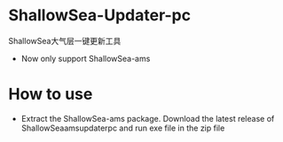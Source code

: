 # ShallowSea-Updater-pc
ShallowSea大气层一键更新工具

* Now only support ShallowSea-ams

# How to use
* Extract the ShallowSea-ams package. Download the latest release of ShallowSeaamsupdaterpc and run exe file in the zip file
